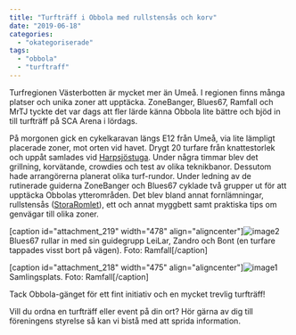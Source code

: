 ```yaml
---
title: "Turfträff i Obbola med rullstensås och korv"
date: "2019-06-18"
categories: 
  - "okategoriserade"
tags: 
  - "obbola"
  - "turftraff"
---
```


Turfregionen Västerbotten är mycket mer än Umeå. I regionen finns många platser och unika zoner att upptäcka. ZoneBanger, Blues67, Ramfall och MrTJ tyckte det var dags att fler lärde känna Obbola lite bättre och bjöd in till turfträff på SCA Arena i lördags.

På morgonen gick en cykelkaravan längs E12 från Umeå, via lite lämpligt placerade zoner, mot orten vid havet. Drygt 20 turfare från knattestorlek och uppåt samlades vid [Harpsjöstuga](https://turfgame.com/map/Harpsjöstuga). Under några timmar blev det grillning, korvätande, crowdies och test av olika teknikbanor. Dessutom hade arrangörerna planerat olika turf-rundor. Under ledning av de rutinerade guiderna ZoneBanger och Blues67 cyklade två grupper ut för att upptäcka Obbolas ytterområden. Det blev bland annat fornlämningar, rullstensås ([StoraRomlet](https://turfgame.com/map/StoraRomlet)), ett och annat myggbett samt praktiska tips om genvägar till olika zoner.

\[caption id="attachment\_219" width="478" align="aligncenter"\]![image2](https://turfvasterbotten.files.wordpress.com/2019/06/image2.jpeg?w=1024) Blues67 rullar in med sin guidegrupp LeiLar, Zandro och Bont (en turfare tappades visst bort på vägen). Foto: Ramfall\[/caption\]

\[caption id="attachment\_218" width="475" align="aligncenter"\]![image1](https://turfvasterbotten.files.wordpress.com/2019/06/image1.jpeg?w=300) Samlingsplats. Foto: Ramfall\[/caption\]

Tack Obbola-gänget för ett fint initiativ och en mycket trevlig turfträff!

Vill du ordna en turfträff eller event på din ort? Hör gärna av dig till föreningens styrelse så kan vi bistå med att sprida information.
